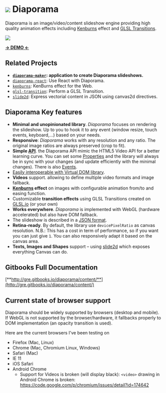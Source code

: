 ![](https://cloud.githubusercontent.com/assets/211411/7667405/7e5c14f0-fc06-11e4-8a96-8b3297728e28.png) Diaporama
=========
Diaporama is an image/video/content slideshow engine providing high quality animation effects including [Kenburns](http://github.com/gre/kenburns) effect and [GLSL Transitions](https://github.com/glslio/glsl-transition).

[![](https://nodei.co/npm/diaporama.png)](http://npmjs.org/package/diaporama)

**[-> DEMO <-](http://greweb.me/diaporama/)**

Related Projects
---------------

- **[`diaporama-maker`](http://github.com/gre/diaporama-maker): application to create Diaporama slideshows.**
- [`diaporama-react`](http://github.com/glslio/diaporama-react): Use React with Diaporama.
- [`kenburns`](http://github.com/gre/kenburns): KenBurns effect for the Web.
- [`glsl-transition`](https://github.com/glslio/glsl-transition): Perform a GLSL Transition.
- [`slide2d`](https://github.com/gre/slide2d): Express vectorial content in JSON using canvas2d directives.


Diaporama Key features
------------

- **Minimal and unopinionated library**. *Diaporama* focuses on rendering the slideshow. Up to you to hook it to any event (window resize, touch events, keyboard,...) based on your needs.
- **Responsive**: *Diaporama* works with any resolution and any ratio. The original image ratios are always preserved (crop to fit).
- **Simple [API](docs/api.md)**. the Diaporama API mimic the HTML5 Video API for a better learning curve. You can set some [Properties](docs/props.md) and the library will always be in sync with your changes (and update efficiently with the minimal changes). There is also [Events](docs/events.md).
- [Easily interoperable with Virtual DOM library](docs/vdom.md).
- **Videos** support. allowing to define multiple video formats and image fallback.
- **[Kenburns](https://github.com/gre/kenburns) effect** on images with configurable animation from/to and easing function.
- Customizable **transition effects** using GLSL Transitions created on [GLSL.io](http://transitions.glsl.io/) (or your own)
- **Works everywhere**. *Diaporama* is implemented with WebGL (hardware accelerated) but also have DOM fallback.
- The slideshow is described in a [JSON format](docs/format.md).
- **Retina-ready**. By default, the library use `devicePixelRatio` as canvas resolution. N.B.: This has a cost in term of performance, so if you want you can just give `1`. You can also responsively adapt it based on the canvas area.
- **Texts, Images and Shapes** support – using [slide2d](https://github.com/gre/slide2d) which exposes everything Canvas can do.

Gitbooks Full Documentation
------------

[**http://gre.gitbooks.io/diaporama/content/**](http://gre.gitbooks.io/diaporama/content/)


Current state of browser support
-----------

Diaporama should be widely supported by browsers (desktop and mobile). If WebGL is not supported by the browser/hardware, it fallbacks properly to DOM implementation (an opacity transition is used).

Here are the current browsers I've been testing on

- Firefox (Mac, Linux)
- Chrome (Mac, Chromium Linux, Windows)
- Safari (Mac)
- IE 11
- iOS Safari
- Android Chrome
  - Support for Videos is broken (will display black): `<video>` drawing in Android Chrome is broken: https://code.google.com/p/chromium/issues/detail?id=174642
